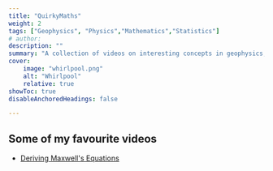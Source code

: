 ```yaml
---
title: "QuirkyMaths" 
weight: 2
tags: ["Geophysics", "Physics","Mathematics","Statistics"]
# author: 
description: "" 
summary: "A collection of videos on interesting concepts in geophysics, physics, science, and mathematics." 
cover:
    image: "whirlpool.png"
    alt: "Whirlpool"
    relative: true
showToc: true
disableAnchoredHeadings: false

---
```


## Some of my favourite videos

<!-- + [What is vorticity?](https://youtu.be/LP9VHEUzyHA?si=WmrRrO19scNPWLdo) -->
+ [Deriving Maxwell's Equations](https://youtube.com/playlist?list=PL_0o6P_S88zZmu1NdHb1nB_xjjBQXLGPB&si=ZuLK8qgtK7NL_J8K)
<!--+ [What is Luminosity?](https://youtu.be/S0bQEyiq-6o?si=xVIUODrI2NB4Y9hX) -->
